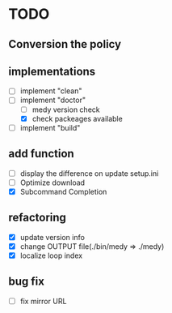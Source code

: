 # TODO

## Conversion the policy

## implementations
- [ ] implement "clean"
- [ ] implement "doctor"
	* [ ] medy version check
	* [x] check packeages available
- [ ] implement "build"

## add function
- [ ] display the difference on update setup.ini
- [ ] Optimize download
- [x] Subcommand Completion

## refactoring
- [x] update version info
- [x] change OUTPUT file(./bin/medy => ./medy)
- [x] localize loop index

## bug fix
- [ ] fix mirror URL

